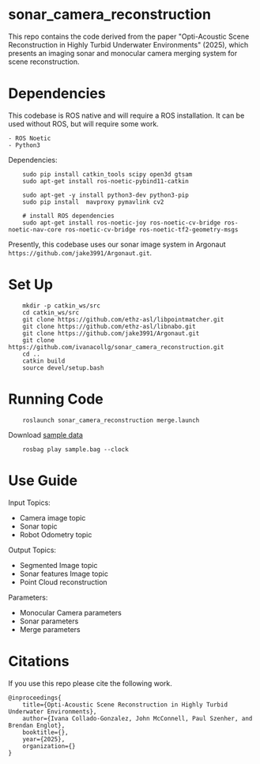 # sonar_camera_reconstruction

This repo contains the code derived from the paper "Opti-Acoustic Scene Reconstruction in Highly Turbid Underwater Environments" (2025), which presents an imaging sonar and monocular camera merging system for scene reconstruction. 

# Dependencies
This codebase is ROS native and will require a ROS installation. It can be used without ROS, but will require some work.

    - ROS Noetic
    - Python3
    
Dependencies:
```
    sudo pip install catkin_tools scipy open3d gtsam
    sudo apt-get install ros-noetic-pybind11-catkin
```
```
    sudo apt-get -y install python3-dev python3-pip
    sudo pip install  mavproxy pymavlink cv2
    
    # install ROS dependencies
    sudo apt-get install ros-noetic-joy ros-noetic-cv-bridge ros-noetic-nav-core ros-noetic-cv-bridge ros-noetic-tf2-geometry-msgs
```

Presently, this codebase uses our sonar image system in Argonaut `https://github.com/jake3991/Argonaut.git`.

# Set Up
```
    mkdir -p catkin_ws/src
    cd catkin_ws/src
    git clone https://github.com/ethz-asl/libpointmatcher.git
    git clone https://github.com/ethz-asl/libnabo.git  
    git clone https://github.com/jake3991/Argonaut.git
    git clone https://github.com/ivanacollg/sonar_camera_reconstruction.git
    cd ..
    catkin build
    source devel/setup.bash
```

# Running Code
```
    roslaunch sonar_camera_reconstruction merge.launch
```
Download [sample data](https://drive.google.com/file/d/1WK9nXKLUET0hseZJesYIGAZKkg8h-aQo/view?usp=sharing)
```
    rosbag play sample.bag --clock
```

# Use Guide
Input Topics:
- Camera image topic
- Sonar topic
- Robot Odometry topic 

Output Topics:
- Segmented Image topic
- Sonar features Image topic
- Point Cloud reconstruction

Parameters:
- Monocular Camera parameters
- Sonar parameters
- Merge parameters



# Citations
If you use this repo please cite the following work. 
```
@inproceedings{
    title={Opti-Acoustic Scene Reconstruction in Highly Turbid Underwater Environments},
    author={Ivana Collado-Gonzalez, John McConnell, Paul Szenher, and Brendan Englot},
    booktitle={},
    year={2025},
    organization={}
}
```
